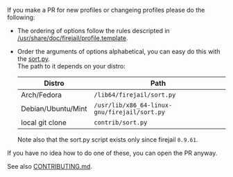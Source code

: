 If you make a PR for new profiles or changeing profiles please do the following:
 - The ordering of options follow the rules descripted in [/usr/share/doc/firejail/profile.template](https://github.com/netblue30/firejail/blob/master/etc/templates/profile.template).
 - Order the arguments of options alphabetical, you can easy do this with the [sort.py](https://github.com/netblue30/firejail/tree/master/contrib/sort.py).  
 The path to it depends on your distro:
 
   | Distro | Path |
   | ------ | ---- |
   | Arch/Fedora | `/lib64/firejail/sort.py` |
   | Debian/Ubuntu/Mint | `/usr/lib/x86_64-linux-gnu/firejail/sort.py` |
   | local git clone | `contrib/sort.py` |

   Note also that the sort.py script exists only since firejail `0.9.61`.

If you have no idea how to do one of these, you can open the PR anyway.

See also [CONTRIBUTING.md](/CONTRIBUTING.md).
